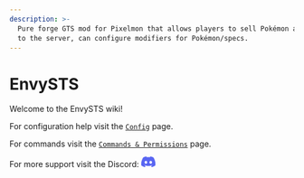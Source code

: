 ```yaml
---
description: >-
  Pure forge GTS mod for Pixelmon that allows players to sell Pokémon and Items
  to the server, can configure modifiers for Pokémon/specs.
---
```


# EnvySTS

Welcome to the EnvySTS wiki!

For configuration help visit the [`Config`](config.md) page.

For commands visit the [`Commands & Permissions`](commands-and-permissions.md) page.

For more support visit the Discord: <a href="https://discord.envyware.co.uk"><img src="/img/icon_clyde_blurple_RGB.svg" alt="Discord" width="25"/></a>

